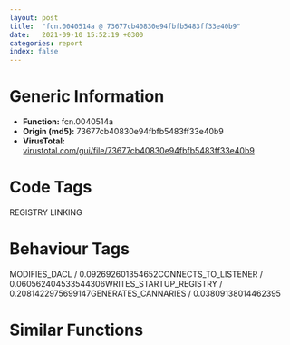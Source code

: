 ```yaml
---
layout: post
title:  "fcn.0040514a @ 73677cb40830e94fbfb5483ff33e40b9"
date:   2021-09-10 15:52:19 +0300
categories: report
index: false
---
```


# Generic Information
- **Function:** fcn.0040514a
- **Origin (md5):** 73677cb40830e94fbfb5483ff33e40b9
- **VirusTotal:** [virustotal.com/gui/file/73677cb40830e94fbfb5483ff33e40b9][virustotal_ref]

# Code Tags
<span class="tag" id="REGISTRY">REGISTRY</span>
<span class="tag" id="LINKING">LINKING</span>


# Behaviour Tags
<span class="bhv-tag" id="MODIFIES_DACL">MODIFIES_DACL / 0.092692601354652</span><span class="bhv-tag" id="CONNECTS_TO_LISTENER">CONNECTS_TO_LISTENER / 0.060562404533544306</span><span class="bhv-tag" id="WRITES_STARTUP_REGISTRY">WRITES_STARTUP_REGISTRY / 0.2081422975699147</span><span class="bhv-tag" id="GENERATES_CANNARIES">GENERATES_CANNARIES / 0.03809138014462395</span>

# Similar Functions
<script type="text/javascript" src="https://www.gstatic.com/charts/loader.js"></script>
<script type="text/javascript">

    google.charts.load('current', {'packages':['corechart']});
    google.charts.setOnLoadCallback(drawChart);

    function drawChart() {
    var data = new google.visualization.DataTable();
        data.addColumn('number', 'X');
        data.addColumn('number', 'Y');
        data.addColumn({type: 'string', role: 'tooltip', 'p': {'html': true}});
        data.addColumn({'type': 'string', 'role': 'style'});
        
        data.addRows([
    [424.56341552734375, 423.5899658203125, '<b><a href="/report/fcn.0040514a@73677cb40830e94fbfb5483ff33e40b9">fcn.0040514a</a><br>@73677cb40830e94fbfb5483ff33e40b9</b><br>push ebp<br>mov ebp, esp<br>sub esp, 0x68<br>push ebx<br>push esi<br>push edi<br>push 6<br>pop ecx<br>mov esi, str.SoftwareNetmansoftCommon<br>lea edi, [ebp-0x40]<br>rep movsd<br>movsw word<br>movsb byte<br>push 9<br>xor ebx, ebx<br>pop ecx<br>mov esi, str.Guid<br>lea edi, [ebp-0x10]<br>movsd dword<br>push ebx<br>movsb byte<br>xor eax, eax<br>mov byte[ebp-0x68], bl<br>lea edi, [ebp-0x67]<br>rep stosd<br>lea eax, [ebp-4]<br>push eax<br>push ebx<br>push 0xf013f<br>push ebx<br>push ebx<br>push ebx<br>lea eax, [ebp-0x40]<br>push eax<br>push 0x80000002<br>mov dword[ebp-0x24], ebx<br>mov dword[ebp-0x20], ebx<br>mov dword[ebp-0x1c], ebx<br>mov dword[ebp-0x18], ebx<br>mov dword[ebp-0x14], ebx<br>mov dword[ebp-8], 0x25<br>call dword[sym.imp.ADVAPI32.dll_RegCreateKeyExA]<br>test eax, eax<br>jne 0x405220<br>lea eax, [ebp-8]<br>push eax<br>lea eax, [ebp-0x68]<br>push eax<br>push ebx<br>push ebx<br>lea eax, [ebp-0x10]<br>push eax<br>push dword[ebp-4]<br>call dword[sym.imp.ADVAPI32.dll_RegQueryValueExA]<br>test eax, eax<br>jne 0x4051e1<br>push 0x40a690<br>lea eax, [ebp-0x68]<br>push eax<br>lea eax, [ebp-0x24]<br>call fcn.00403642<br>jmp 0x405215<br>mov ebx, 0x40a690<br>lea eax, [ebp-0x24]<br>call fcn.004013d4<br>lea eax, [ebp-0x68]<br>push eax<br>push ebx<br>lea ebx, [ebp-0x24]<br>call fcn.004035a2<br>push dword[ebp-8]<br>lea eax, [ebp-0x68]<br>push eax<br>push 1<br>push 0<br>lea eax, [ebp-0x10]<br>push eax<br>push dword[ebp-4]<br>call dword[sym.imp.ADVAPI32.dll_RegSetValueExA]<br>xor ebx, ebx<br>push dword[ebp-4]<br>call dword[sym.imp.ADVAPI32.dll_RegCloseKey]<br>jmp 0x40522f<br>mov ebx, 0x40a690<br>lea eax, [ebp-0x24]<br>call fcn.004013d4<br>xor ebx, ebx<br>cmp dword[ebp-0x24], ebx<br>pop edi<br>pop esi<br>pop ebx<br>je 0x405240<br>push dword[ebp-0x24]<br>call dword[sym.imp.KERNEL32.dll_FreeLibrary]<br>leave <br>ret <br><eoc> ', 'point { fill-color: #e0440e; }'],
[117.11582946777344, 341.7539978027344, '<b><a href="/report/fcn.00407935@6c8b5339bada4cbd03f0f446da640707">fcn.00407935</a><br>@6c8b5339bada4cbd03f0f446da640707</b><br>push ebp<br>mov ebp, esp<br>sub esp, 0x7c<br>push ebx<br>push edi<br>push 8<br>xor ebx, ebx<br>pop ecx<br>xor eax, eax<br>lea edi, [ebp-0x38]<br>push 0x3c<br>mov dword[ebp-0x3c], ebx<br>rep stosd<br>lea eax, [ebp-0x78]<br>push ebx<br>push eax<br>mov dword[ebp-4], ebx<br>mov dword[ebp-0x7c], ebx<br>call fcn.0040888c<br>mov edi, dword[ebp+8]<br>add esp, 0xc<br>lea eax, [ebp-0x3c]<br>push eax<br>mov dword[ebp-8], ebx<br>mov byte[edi], bl<br>call dword[sym.imp.KERNEL32.dll_GetSystemInfo]<br>mov eax, dword[ebp-0x28]<br>cmp eax, ebx<br>mov dword[ebp-0x10], eax<br>jle 0x407a47<br>lea eax, [ebp-0x7c]<br>push eax<br>mov dword[ebp-0x7c], 0x40<br>call dword[sym.imp.KERNEL32.dll_GlobalMemoryStatusEx]<br>test eax, eax<br>je 0x407a47<br>mov eax, dword[ebp-0x74]<br>mov ecx, dword[ebp-0x70]<br>shrd eax, ecx, 0x14<br>mov dword[ebp-0xc], eax<br>lea eax, [ebp-8]<br>push eax<br>push 0x20019<br>push ebx<br>push str.HARDWAREDESCRIPTIONSystemCentralProcessor0<br>push 0x80000002<br>shr ecx, 0x14<br>call dword[sym.imp.ADVAPI32.dll_RegOpenKeyExW]<br>test eax, eax<br>jne 0x4079f0<br>lea eax, [ebp+8]<br>push eax<br>lea eax, [ebp-4]<br>push eax<br>push ebx<br>push ebx<br>push str.MHz<br>push dword[ebp-8]<br>mov dword[ebp+8], 4<br>call dword[sym.imp.ADVAPI32.dll_RegQueryValueExW]<br>push dword[ebp-8]<br>call dword[sym.imp.ADVAPI32.dll_RegCloseKey]<br>cmp dword[ebp-4], ebx<br>jg 0x407a15<br>lea eax, [ebp-0x18]<br>push eax<br>call dword[sym.imp.KERNEL32.dll_QueryPerformanceFrequency]<br>test eax, eax<br>je 0x407a47<br>mov eax, dword[ebp-0x18]<br>cdq <br>mov ecx, 0xf4240<br>idiv ecx<br>cmp eax, ebx<br>mov dword[ebp-4], eax<br>jle 0x407a47<br>push esi<br>mov esi, dword[sym.imp.USER32.dll_GetSystemMetrics]<br>push 1<br>call esi<br>mov dword[ebp+8], eax<br>shl dword[ebp+8], 0x10<br>push ebx<br>call esi<br>or eax, dword[ebp+8]<br>push eax<br>push dword[ebp-0xc]<br>push dword[ebp-4]<br>push dword[ebp-0x10]<br>push str._d__d__d__u<br>push edi<br>call dword[sym.imp.USER32.dll_wsprintfA]<br>add esp, 0x18<br>pop esi<br>mov eax, edi<br>pop edi<br>pop ebx<br>leave <br>ret <br><eoc> ', 'null'],
[341.70751953125, 116.41612243652344, '<b><a href="/report/fcn.00407935@e7582fc3dadb394a1457ab7e7fbbe9a7">fcn.00407935</a><br>@e7582fc3dadb394a1457ab7e7fbbe9a7</b><br>push ebp<br>mov ebp, esp<br>sub esp, 0x7c<br>push ebx<br>push edi<br>push 8<br>xor ebx, ebx<br>pop ecx<br>xor eax, eax<br>lea edi, [ebp-0x38]<br>push 0x3c<br>mov dword[ebp-0x3c], ebx<br>rep stosd<br>lea eax, [ebp-0x78]<br>push ebx<br>push eax<br>mov dword[ebp-4], ebx<br>mov dword[ebp-0x7c], ebx<br>call fcn.0040888c<br>mov edi, dword[ebp+8]<br>add esp, 0xc<br>lea eax, [ebp-0x3c]<br>push eax<br>mov dword[ebp-8], ebx<br>mov byte[edi], bl<br>call dword[sym.imp.KERNEL32.dll_GetSystemInfo]<br>mov eax, dword[ebp-0x28]<br>cmp eax, ebx<br>mov dword[ebp-0x10], eax<br>jle 0x407a47<br>lea eax, [ebp-0x7c]<br>push eax<br>mov dword[ebp-0x7c], 0x40<br>call dword[sym.imp.KERNEL32.dll_GlobalMemoryStatusEx]<br>test eax, eax<br>je 0x407a47<br>mov eax, dword[ebp-0x74]<br>mov ecx, dword[ebp-0x70]<br>shrd eax, ecx, 0x14<br>mov dword[ebp-0xc], eax<br>lea eax, [ebp-8]<br>push eax<br>push 0x20019<br>push ebx<br>push str.HARDWAREDESCRIPTIONSystemCentralProcessor0<br>push 0x80000002<br>shr ecx, 0x14<br>call dword[sym.imp.ADVAPI32.dll_RegOpenKeyExW]<br>test eax, eax<br>jne 0x4079f0<br>lea eax, [ebp+8]<br>push eax<br>lea eax, [ebp-4]<br>push eax<br>push ebx<br>push ebx<br>push str.MHz<br>push dword[ebp-8]<br>mov dword[ebp+8], 4<br>call dword[sym.imp.ADVAPI32.dll_RegQueryValueExW]<br>push dword[ebp-8]<br>call dword[sym.imp.ADVAPI32.dll_RegCloseKey]<br>cmp dword[ebp-4], ebx<br>jg 0x407a15<br>lea eax, [ebp-0x18]<br>push eax<br>call dword[sym.imp.KERNEL32.dll_QueryPerformanceFrequency]<br>test eax, eax<br>je 0x407a47<br>mov eax, dword[ebp-0x18]<br>cdq <br>mov ecx, 0xf4240<br>idiv ecx<br>cmp eax, ebx<br>mov dword[ebp-4], eax<br>jle 0x407a47<br>push esi<br>mov esi, dword[sym.imp.USER32.dll_GetSystemMetrics]<br>push 1<br>call esi<br>mov dword[ebp+8], eax<br>shl dword[ebp+8], 0x10<br>push ebx<br>call esi<br>or eax, dword[ebp+8]<br>push eax<br>push dword[ebp-0xc]<br>push dword[ebp-4]<br>push dword[ebp-0x10]<br>push str._d__d__d__u<br>push edi<br>call dword[sym.imp.USER32.dll_wsprintfA]<br>add esp, 0x18<br>pop esi<br>mov eax, edi<br>pop edi<br>pop ebx<br>leave <br>ret <br><eoc> ', 'null'],

        ]);

    var options = {
        title: 'Similarity Plot',
        legend: 'none',
        colors: ['#dedbd9', '#e6693e', '#ec8f6e', '#f3b49f', '#f6c7b6'],
        tooltip: {isHtml: true, trigger: 'both'},
        explorer: {
        actions: ["dragToZoom", "rightClickToReset"],
        },
        chartArea: {
        width: '80%',
        height: '80%'
        },
        width: '100%',
        height: '100%'
    };

    var chart = new google.visualization.ScatterChart(document.getElementById('chart_div'));

    chart.draw(data, options);
    }
    
</script>


<div id="chart_div" style="width: 100%px; height: 100%;"></div>

# Disassembled Code
{% highlight nasm %}

push ebp
mov ebp, esp
sub esp, 0x68
push ebx
push esi
push edi
push 6
pop ecx
mov esi, str.SoftwareNetmansoftCommon
lea edi, [ebp-0x40]
rep movsd
movsw word
movsb byte
push 9
xor ebx, ebx
pop ecx
mov esi, str.Guid
lea edi, [ebp-0x10]
movsd dword
push ebx
movsb byte
xor eax, eax
mov byte[ebp-0x68], bl
lea edi, [ebp-0x67]
rep stosd
lea eax, [ebp-4]
push eax
push ebx
push 0xf013f
push ebx
push ebx
push ebx
lea eax, [ebp-0x40]
push eax
push 0x80000002
mov dword[ebp-0x24], ebx
mov dword[ebp-0x20], ebx
mov dword[ebp-0x1c], ebx
mov dword[ebp-0x18], ebx
mov dword[ebp-0x14], ebx
mov dword[ebp-8], 0x25
call dword[sym.imp.ADVAPI32.dll_RegCreateKeyExA]
test eax, eax
jne 0x405220
lea eax, [ebp-8]
push eax
lea eax, [ebp-0x68]
push eax
push ebx
push ebx
lea eax, [ebp-0x10]
push eax
push dword[ebp-4]
call dword[sym.imp.ADVAPI32.dll_RegQueryValueExA]
test eax, eax
jne 0x4051e1
push 0x40a690
lea eax, [ebp-0x68]
push eax
lea eax, [ebp-0x24]
call fcn.00403642
jmp 0x405215
mov ebx, 0x40a690
lea eax, [ebp-0x24]
call fcn.004013d4
lea eax, [ebp-0x68]
push eax
push ebx
lea ebx, [ebp-0x24]
call fcn.004035a2
push dword[ebp-8]
lea eax, [ebp-0x68]
push eax
push 1
push 0
lea eax, [ebp-0x10]
push eax
push dword[ebp-4]
call dword[sym.imp.ADVAPI32.dll_RegSetValueExA]
xor ebx, ebx
push dword[ebp-4]
call dword[sym.imp.ADVAPI32.dll_RegCloseKey]
jmp 0x40522f
mov ebx, 0x40a690
lea eax, [ebp-0x24]
call fcn.004013d4
xor ebx, ebx
cmp dword[ebp-0x24], ebx
pop edi
pop esi
pop ebx
je 0x405240
push dword[ebp-0x24]
call dword[sym.imp.KERNEL32.dll_FreeLibrary]
leave
ret

{% endhighlight %}

[virustotal_ref]: https://www.virustotal.com/gui/file/73677cb40830e94fbfb5483ff33e40b9
